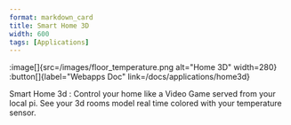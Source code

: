 ```yaml
---
format: markdown_card
title: Smart Home 3D
width: 600
tags: [Applications]
---
```


:image[]{src=/images/floor_temperature.png alt="Home 3D" width=280}
:button[]{label="Webapps Doc" link=/docs/applications/home3d}


Smart Home 3d : Control your home like a Video Game served from your local pi. See your 3d rooms model real time colored with your temperature sensor.


